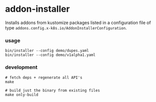 # addon-installer
Installs addons from kustomize packages listed in a 
configuration file of type `addons.config.x-k8s.io/AddonInstallerConfiguration`.

### usage
```shell
bin/installer --config demo/dupes.yaml
bin/installer --config demo/v1alpha1.yaml
```

### development
```shell
# fetch deps + regenerate all API's
make

# build just the binary from existing files
make only-build
```
